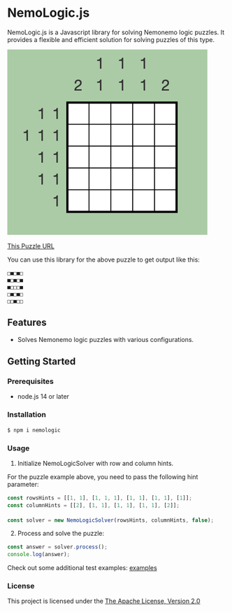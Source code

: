 # NemoLogic.js

NemoLogic.js is a Javascript library for solving Nemonemo logic puzzles. It provides a flexible and efficient solution for solving puzzles of this type.

![nemonemologic_screenshot.png](nemonemologic_screenshot.png)

[This Puzzle URL](http://nemonemologic.com/play_logic.php?quid=1)

You can use this library for the above puzzle to get output like this:

```
□■□■□
■□■□■
■□□□■
□■□■□
□□■□□
```

## Features

- Solves Nemonemo logic puzzles with various configurations.

## Getting Started

### Prerequisites

- node.js 14 or later

### Installation

```sh
$ npm i nemologic
```

### Usage

1. Initialize NemoLogicSolver with row and column hints.

For the puzzle example above, you need to pass the following hint parameter:

```js
const rowsHints = [[1, 1], [1, 1, 1], [1, 1], [1, 1], [1]];
const columnHints = [[2], [1, 1], [1, 1], [1, 1], [2]];

const solver = new NemoLogicSolver(rowsHints, columnHints, false);
```

2. Process and solve the puzzle:

```js
const answer = solver.process();
console.log(answer);
```

Check out some additional test examples:
[examples](https://github.com/nalutbae/nemologic.js/blob/main/__tests__/nemologic.solver.test.js)

### License

This project is licensed under the [The Apache License, Version 2.0](https://www.apache.org/licenses/LICENSE-2.0.txt)
